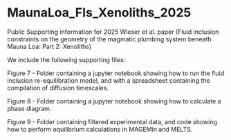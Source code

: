 # MaunaLoa_FIs_Xenoliths_2025
 Public Supporting information for 2025 Wieser et al. paper (Fluid inclusion constraints on the geometry of the magmatic plumbing system beneath Mauna Loa: Part 2: Xenoliths)

 We include the following supporting files:
 
 Figure 7 - Folder containing a jupyter notebook showing how to run the fluid inclusion re-equilibration model, and with a spreadsheet containing the compilation of diffusion timescales. 

 Figure 8 - Folder containing a jupyter notebook showing how to calculate a phase diagram. 

 Figure 9 - Folder containing filtered experimental data, and code showing how to perform equilibrium calculations in MAGEMin and MELTS. 

 
